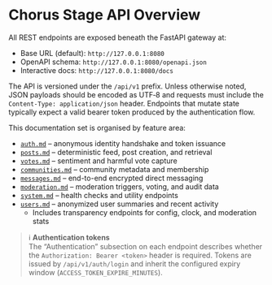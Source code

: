 # Chorus Stage API Overview

All REST endpoints are exposed beneath the FastAPI gateway at:

- Base URL (default): `http://127.0.0.1:8080`
- OpenAPI schema: `http://127.0.0.1:8080/openapi.json`
- Interactive docs: `http://127.0.0.1:8080/docs`

The API is versioned under the `/api/v1` prefix. Unless otherwise noted, JSON
payloads should be encoded as UTF‑8 and requests must include the
`Content-Type: application/json` header. Endpoints that mutate state typically
expect a valid bearer token produced by the authentication flow.

This documentation set is organised by feature area:

- [`auth.md`](auth.md) – anonymous identity handshake and token issuance
- [`posts.md`](posts.md) – deterministic feed, post creation, and retrieval
- [`votes.md`](votes.md) – sentiment and harmful vote capture
- [`communities.md`](communities.md) – community metadata and membership
- [`messages.md`](messages.md) – end-to-end encrypted direct messaging
- [`moderation.md`](moderation.md) – moderation triggers, voting, and audit data
- [`system.md`](system.md) – health checks and utility endpoints
- [`users.md`](users.md) – anonymized user summaries and recent activity
  - Includes transparency endpoints for config, clock, and moderation stats

> ℹ️ **Authentication tokens**  
> The “Authentication” subsection on each endpoint describes whether the
> `Authorization: Bearer <token>` header is required. Tokens are issued by
> `/api/v1/auth/login` and inherit the configured expiry window
> (`ACCESS_TOKEN_EXPIRE_MINUTES`).

